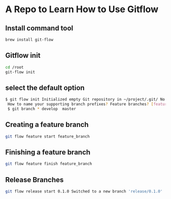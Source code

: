 # A Repo to Learn How to Use Gitflow

## Install command tool

```sh
brew install git-flow
```

## Gitflow init

```sh
cd /root
git-flow init
```

## select the default option

```sh
$ git flow init Initialized empty Git repository in ~/project/.git/ No branches exist yet. Base branches must be created now. Branch name for production releases: [master] Branch name for "next release" development: [develop]
 How to name your supporting branch prefixes? Feature branches? [feature/] Release branches? [release/] Hotfix branches? [hotfix/] Support branches? [support/] Version tag prefix? []
 $ git branch * develop  master
```

## Creating a feature branch

```sh
git flow feature start feature_branch
```

## Finishing a feature branch

```sh
git flow feature finish feature_branch
```

## Release Branches

```sh
git flow release start 0.1.0 Switched to a new branch 'release/0.1.0'
```
